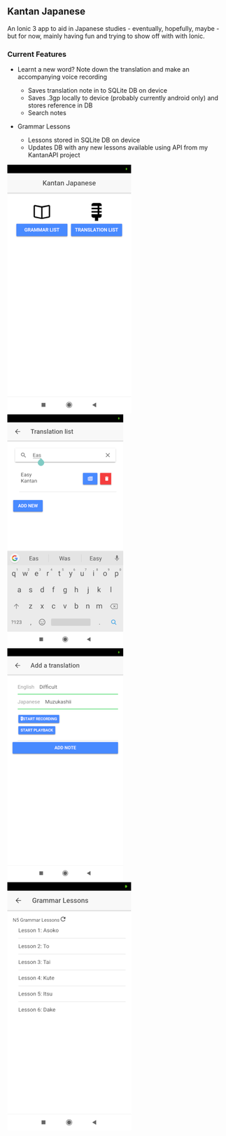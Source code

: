 ## Kantan Japanese

An Ionic 3 app to aid in Japanese studies - eventually, hopefully, maybe - but for now, mainly having fun and trying to show off with with Ionic.

### Current Features

- Learnt a new word? Note down the translation and make an accompanying voice recording
	- Saves translation note in to SQLite DB on device
	- Saves .3gp locally to device (probably currently android only) and stores reference in DB
	- Search notes

- Grammar Lessons
	- Lessons stored in SQLite DB on device
	- Updates DB with any new lessons available using API from my KantanAPI project 

![Main menu screenshot](screenshots/kantan1.png) ![List translation notes screenshot](screenshots/kantan2.png) ![Add translation note 2 screenshot](screenshots/kantan3.png) ![Grammar lessons screenshot](screenshots/kantan4.png)
